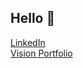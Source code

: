 ## Hello 👋

[LinkedIn](https://www.linkedin.com/in/jameson-crate) </br>
[Vision Portfolio](https://www.jamesoncrate.xyz) </br>
<!--
**Jameson-Crate/Jameson-Crate** is a ✨ _special_ ✨ repository because its `README.md` (this file) appears on your GitHub profile.

Here are some ideas to get you started:

- 🔭 I’m currently working on ...
- 🌱 I’m currently learning ...
- 👯 I’m looking to collaborate on ...
- 🤔 I’m looking for help with ...
- 💬 Ask me about ...
- 📫 How to reach me: ...
- 😄 Pronouns: ...
- ⚡ Fun fact: ...
-->

